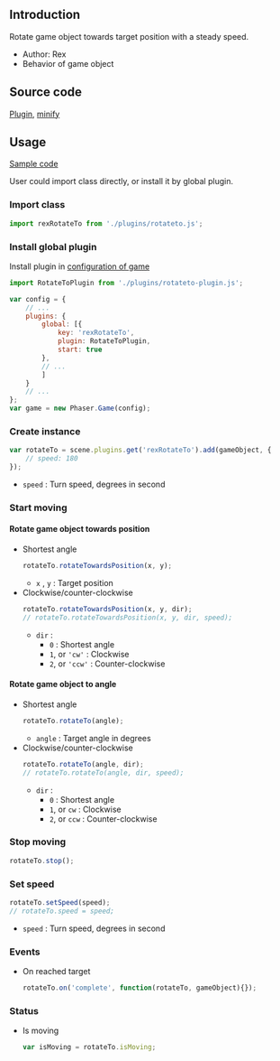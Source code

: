 ## Introduction

Rotate game object towards target position with a steady speed.

- Author: Rex
- Behavior of game object

## Source code

[Plugin](https://github.com/rexrainbow/phaser3-rex-notes/blob/master/plugins/rotateto-plugin.js), [minify](https://github.com/rexrainbow/phaser3-rex-notes/blob/master/plugins/dist/rexrotatetoplugin.min.js)

## Usage

[Sample code](https://github.com/rexrainbow/phaser3-rex-notes/tree/master/examples/rotateto)

User could import class directly, or install it by global plugin.

### Import class

```javascript
import rexRotateTo from './plugins/rotateto.js';
```

### Install global plugin

Install plugin in [configuration of game](game.md#configuration)

```javascript
import RotateToPlugin from './plugins/rotateto-plugin.js';

var config = {
    // ...
    plugins: {
        global: [{
            key: 'rexRotateTo',
            plugin: RotateToPlugin,
            start: true
        },
        // ...
        ]
    }
    // ...
};
var game = new Phaser.Game(config);
```

### Create instance

```javascript
var rotateTo = scene.plugins.get('rexRotateTo').add(gameObject, {
    // speed: 180
});
```

- `speed` : Turn speed, degrees in second

### Start moving

#### Rotate game object towards position

- Shortest angle
    ```javascript
    rotateTo.rotateTowardsPosition(x, y);
    ```
    - `x` , `y` : Target position
- Clockwise/counter-clockwise
    ```javascript
    rotateTo.rotateTowardsPosition(x, y, dir);
    // rotateTo.rotateTowardsPosition(x, y, dir, speed);
    ```
    - `dir` :
        - `0` : Shortest angle
        - `1`, or `'cw'` : Clockwise
        - `2`, or `'ccw'` : Counter-clockwise

#### Rotate game object to angle

- Shortest angle
    ```javascript
    rotateTo.rotateTo(angle);
    ```
    - `angle` : Target angle in degrees
- Clockwise/counter-clockwise
    ```javascript
    rotateTo.rotateTo(angle, dir);
    // rotateTo.rotateTo(angle, dir, speed);
    ```
    - `dir` :
        - `0` : Shortest angle
        - `1`, or `cw` : Clockwise
        - `2`, or `ccw` : Counter-clockwise

### Stop moving

```javascript
rotateTo.stop();
```

### Set speed

```javascript
rotateTo.setSpeed(speed);
// rotateTo.speed = speed;
```

- `speed` : Turn speed, degrees in second

### Events

- On reached target
    ```javascript
    rotateTo.on('complete', function(rotateTo, gameObject){});
    ```

### Status

- Is moving
    ```javascript
    var isMoving = rotateTo.isMoving;
    ```
